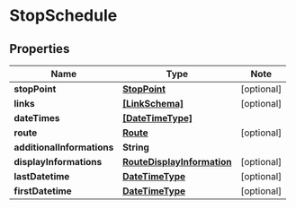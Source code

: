 
# StopSchedule

## Properties

Name | Type | Note
---- | ---- | ----
**stopPoint** | [**StopPoint**](StopPoint.md) | [optional] 
**links** | [**[LinkSchema]**](LinkSchema.md) | [optional] 
**dateTimes** | [**[DateTimeType]**](DateTimeType.md) | 
**route** | [**Route**](Route.md) | [optional] 
**additionalInformations** | **String** | 
**displayInformations** | [**RouteDisplayInformation**](RouteDisplayInformation.md) | [optional] 
**lastDatetime** | [**DateTimeType**](DateTimeType.md) | [optional] 
**firstDatetime** | [**DateTimeType**](DateTimeType.md) | [optional] 

